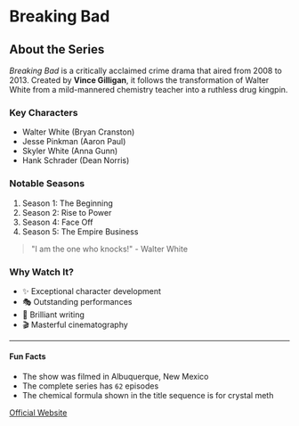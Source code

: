 # Breaking Bad

## About the Series
*Breaking Bad* is a critically acclaimed crime drama that aired from 2008 to 2013. Created by **Vince Gilligan**, it follows the transformation of Walter White from a mild-mannered chemistry teacher into a ruthless drug kingpin.

### Key Characters
- Walter White (Bryan Cranston)
- Jesse Pinkman (Aaron Paul)
- Skyler White (Anna Gunn)
- Hank Schrader (Dean Norris)

### Notable Seasons
1. Season 1: The Beginning
2. Season 2: Rise to Power
3. Season 4: Face Off
4. Season 5: The Empire Business

> "I am the one who knocks!" - Walter White


### Why Watch It?
- ✨ Exceptional character development
- 🎭 Outstanding performances
- 📝 Brilliant writing
- 🎬 Masterful cinematography

---

#### Fun Facts
* The show was filmed in Albuquerque, New Mexico
* The complete series has `62` episodes
* The chemical formula shown in the title sequence is for crystal meth

[Official Website](https://www.amc.com/shows/breaking-bad)
